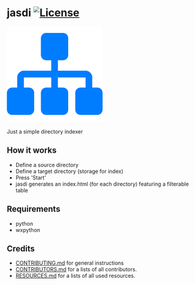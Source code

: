 # jasdi [![License](https://img.shields.io/badge/license-GPL3-brightgreen.svg)](LICENSE)

![logo](https://raw.githubusercontent.com/yafp/jasdi/master/Assets/logo.png)

Just a simple directory indexer

## How it works
* Define a source directory
* Define a target directory (storage for index)
* Press 'Start'
* jasdi generates an index.html (for each directory) featuring a filterable table


## Requirements
* python
* wxpython


## Credits
* [CONTRIBUTING.md](CONTRIBUTING.md) for general instructions
* [CONTRIBUTORS.md](CONTRIBUTORS.md) for a lists of all contributors.
* [RESOURCES.md](RESOURCES.md) for a lists of all used resources.
